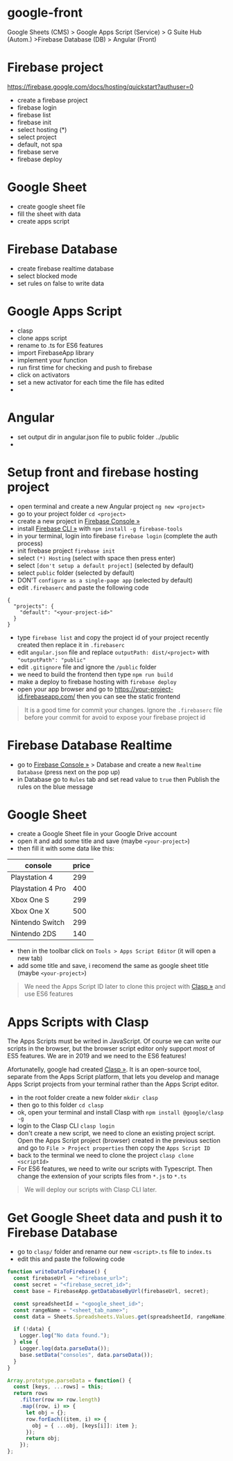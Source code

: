 # google-front

Google Sheets (CMS) > Google Apps Script (Service) > G Suite Hub (Autom.) >Firebase Database (DB) > Angular (Front)

# Firebase project

https://firebase.google.com/docs/hosting/quickstart?authuser=0

- create a firebase project
- firebase login
- firebase list
- firebase init
- select hosting (\*)
- select project
- default, not spa
- firebase serve
- firebase deploy

# Google Sheet

- create google sheet file
- fill the sheet with data
- create apps script

# Firebase Database

- create firebase realtime database
- select blocked mode
- set rules on false to write data

# Google Apps Script

- clasp
- clone apps script
- rename to .ts for ES6 features
- import FirebaseApp library
- implement your function
- run first time for checking and push to firebase
- click on activators
- set a new activator for each time the file has edited
-

# Angular

- set output dir in angular.json file to public folder ../public
-

# Setup front and firebase hosting project

- open terminal and create a new Angular project `ng new <project>`
- go to your project folder `cd <project>`
- create a new project in [Firebase Console »](https://console.firebase.google.com/)
- install [Firebase CLI »](https://firebase.google.com/docs/cli) with `npm install -g firebase-tools`
- in your terminal, login into firebase `firebase login` (complete the auth process)
- init firebase project `firebase init`
- select `(*) Hosting` (select with space then press enter)
- select `[don't setup a default project]` (selected by default)
- select `public` folder (selected by default)
- DON'T `configure as a single-page app` (selected by default)
- edit `.firebaserc` and paste the following code

```
{
  "projects": {
    "default": "<your-project-id>"
  }
}
```

- type `firebase list` and copy the project id of your project recently created then replace it in `.firebaserc`
- edit `angular.json` file and replace `outputPath: dist/<project>` with `"outputPath": "public"`
- edit `.gitignore` file and ignore the `/public` folder
- we need to build the frontend then type `npm run build`
- make a deploy to firebase hosting with `firebase deploy`
- open your app browser and go to https://your-project-id.firebaseapp.com/ then you can see the static frontend

> It is a good time for commit your changes. Ignore the `.firebaserc` file before your commit for avoid to expose your firebase project id

# Firebase Database Realtime

- go to [Firebase Console »](https://console.firebase.google.com/) > Database and create a new `Realtime Database` (press next on the pop up)
- in Database go to `Rules` tab and set read value to `true` then Publish the rules on the blue message

# Google Sheet

- create a Google Sheet file in your Google Drive account
- open it and add some title and save (maybe `<your-project>`)
- then fill it with some data like this:

| **console**       | **price** |
| ----------------- | --------- |
| Playstation 4     | 299       |
| Playstation 4 Pro | 400       |
| Xbox One S        | 299       |
| Xbox One X        | 500       |
| Nintendo Switch   | 299       |
| Nintendo 2DS      | 140       |

- then in the toolbar click on `Tools > Apps Script Editor` (it will open a new tab)
- add some title and save, i recomend the same as google sheet title (maybe `<your-project>`)

> We need the Apps Script ID later to clone this project with [Clasp »](https://developers.google.com/apps-script/guides/clasp) and use ES6 features

# Apps Scripts with Clasp

The Apps Scripts must be writed in JavaScript. Of course we can write our scripts in the browser, but the browser script editor only support _most_ of ES5 features. We are in 2019 and we need to the ES6 features!

Afortunatelly, google had created [Clasp »](https://developers.google.com/apps-script/guides/clasp). It is an open-source tool, separate from the Apps Script platform, that lets you develop and manage Apps Script projects from your terminal rather than the Apps Script editor.

- in the root folder create a new folder `mkdir clasp`
- then go to this folder `cd clasp`
- ok, open your terminal and install Clasp with `npm install @google/clasp -g`
- login to the Clasp CLI `clasp login`
- don't create a new script, we need to clone an existing project script. Open the Apps Script project (browser) created in the previous section and go to `File > Project properties` then copy the `Apps Script ID`
- back to the terminal we need to clone the project `clasp clone <scriptId>`
- For ES6 features, we need to write our scripts with Typescript. Then change the extension of your scripts files from `*.js` to `*.ts`

> We will deploy our scripts with Clasp CLI later.

# Get Google Sheet data and push it to Firebase Database

- go to `clasp/` folder and rename our new `<script>.ts` file to `index.ts`
- edit this and paste the following code

```typescript
function writeDataToFirebase() {
  const firebaseUrl = "<firebase_url>";
  const secret = "<firebase_secret_id>";
  const base = FirebaseApp.getDatabaseByUrl(firebaseUrl, secret);

  const spreadsheetId = "<google_sheet_id>";
  const rangeName = "<sheet_tab_name>";
  const data = Sheets.Spreadsheets.Values.get(spreadsheetId, rangeName).values;

  if (!data) {
    Logger.log("No data found.");
  } else {
    Logger.log(data.parseData());
    base.setData("consoles", data.parseData());
  }
}

Array.prototype.parseData = function() {
  const [keys, ...rows] = this;
  return rows
    .filter(row => row.length)
    .map((row, i) => {
      let obj = {};
      row.forEach((item, i) => {
        obj = { ...obj, [keys[i]]: item };
      });
      return obj;
    });
};
```
